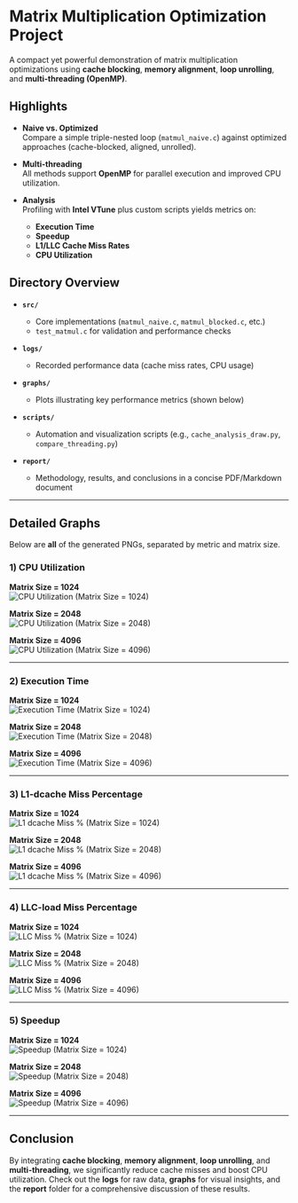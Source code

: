 # Matrix Multiplication Optimization Project

A compact yet powerful demonstration of matrix multiplication optimizations using **cache blocking**, **memory alignment**, **loop unrolling**, and **multi-threading (OpenMP)**.

## Highlights

- **Naive vs. Optimized**  
  Compare a simple triple-nested loop (`matmul_naive.c`) against optimized approaches (cache-blocked, aligned, unrolled).

- **Multi-threading**  
  All methods support **OpenMP** for parallel execution and improved CPU utilization.

- **Analysis**  
  Profiling with **Intel VTune** plus custom scripts yields metrics on:
  - **Execution Time**
  - **Speedup**
  - **L1/LLC Cache Miss Rates**
  - **CPU Utilization**

## Directory Overview

- **`src/`**  
  - Core implementations (`matmul_naive.c`, `matmul_blocked.c`, etc.)
  - `test_matmul.c` for validation and performance checks

- **`logs/`**  
  - Recorded performance data (cache miss rates, CPU usage)

- **`graphs/`**  
  - Plots illustrating key performance metrics (shown below)

- **`scripts/`**  
  - Automation and visualization scripts (e.g., `cache_analysis_draw.py`, `compare_threading.py`)

- **`report/`**  
  - Methodology, results, and conclusions in a concise PDF/Markdown document

---

## Detailed Graphs

Below are **all** of the generated PNGs, separated by metric and matrix size.

### 1) CPU Utilization

**Matrix Size = 1024**  
![CPU Utilization (Matrix Size = 1024)](graphs/cpu_utilization_N1024.png)

**Matrix Size = 2048**  
![CPU Utilization (Matrix Size = 2048)](graphs/cpu_utilization_N2048.png)

**Matrix Size = 4096**  
![CPU Utilization (Matrix Size = 4096)](graphs/cpu_utilization_N4096.png)

---

### 2) Execution Time

**Matrix Size = 1024**  
![Execution Time (Matrix Size = 1024)](graphs/exec_time_N1024.png)

**Matrix Size = 2048**  
![Execution Time (Matrix Size = 2048)](graphs/exec_time_N2048.png)

**Matrix Size = 4096**  
![Execution Time (Matrix Size = 4096)](graphs/exec_time_N4096.png)

---

### 3) L1-dcache Miss Percentage

**Matrix Size = 1024**  
![L1 dcache Miss % (Matrix Size = 1024)](graphs/l1_dcache_percentage_N1024.png)

**Matrix Size = 2048**  
![L1 dcache Miss % (Matrix Size = 2048)](graphs/l1_dcache_percentage_N2048.png)

**Matrix Size = 4096**  
![L1 dcache Miss % (Matrix Size = 4096)](graphs/l1_dcache_percentage_N4096.png)

---

### 4) LLC-load Miss Percentage

**Matrix Size = 1024**  
![LLC Miss % (Matrix Size = 1024)](graphs/llc_miss_percentage_N1024.png)

**Matrix Size = 2048**  
![LLC Miss % (Matrix Size = 2048)](graphs/llc_miss_percentage_N2048.png)

**Matrix Size = 4096**  
![LLC Miss % (Matrix Size = 4096)](graphs/llc_miss_percentage_N4096.png)

---

### 5) Speedup

**Matrix Size = 1024**  
![Speedup (Matrix Size = 1024)](graphs/speedup_N1024.png)

**Matrix Size = 2048**  
![Speedup (Matrix Size = 2048)](graphs/speedup_N2048.png)

**Matrix Size = 4096**  
![Speedup (Matrix Size = 4096)](graphs/speedup_N4096.png)

---

## Conclusion

By integrating **cache blocking**, **memory alignment**, **loop unrolling**, and **multi-threading**, we significantly reduce cache misses and boost CPU utilization. Check out the **logs** for raw data, **graphs** for visual insights, and the **report** folder for a comprehensive discussion of these results.

